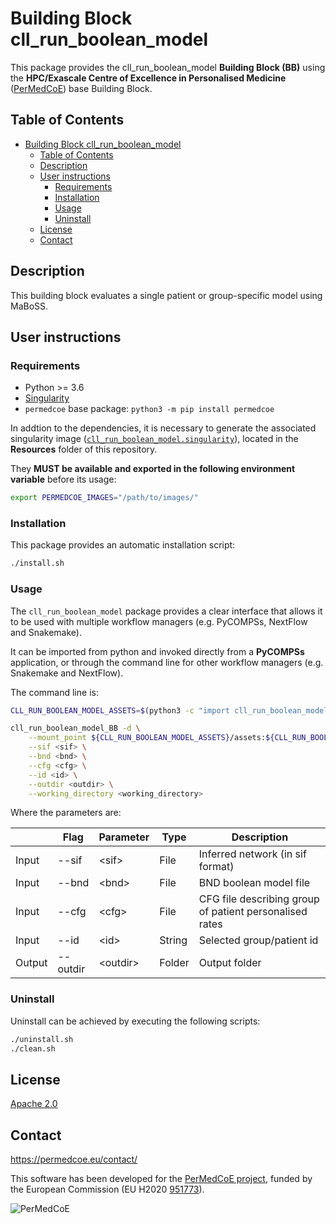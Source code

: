 # Building Block cll_run_boolean_model

This package provides the cll_run_boolean_model **Building Block (BB)** using the **HPC/Exascale Centre of Excellence in Personalised Medicine**
([PerMedCoE](https://permedcoe.eu/)) base Building Block.

## Table of Contents

- [Building Block cll\_run\_boolean\_model](#building-block-cll_run_boolean_model)
  - [Table of Contents](#table-of-contents)
  - [Description](#description)
  - [User instructions](#user-instructions)
    - [Requirements](#requirements)
    - [Installation](#installation)
    - [Usage](#usage)
    - [Uninstall](#uninstall)
  - [License](#license)
  - [Contact](#contact)

## Description

This building block evaluates a single patient or group-specific model using MaBoSS.

## User instructions

### Requirements

- Python >= 3.6
- [Singularity](https://singularity.lbl.gov/docs-installation)
- `permedcoe` base package: `python3 -m pip install permedcoe`

In addtion to the dependencies, it is necessary to generate the associated
singularity image ([`cll_run_boolean_model.singularity`](../Resources/images/cll_run_boolean_model.singularity)),
located in the **Resources** folder of this repository.

They **MUST be available and exported in the following environment variable**
before its usage:

```bash
export PERMEDCOE_IMAGES="/path/to/images/"
```

### Installation

This package provides an automatic installation script:

```bash
./install.sh
```

### Usage

The `cll_run_boolean_model` package provides a clear interface that allows
it to be used with multiple workflow managers (e.g. PyCOMPSs, NextFlow and
Snakemake).

It can be imported from python and invoked directly from a **PyCOMPSs**
application, or through the command line for other workflow managers
(e.g. Snakemake and NextFlow).

The command line is:

```bash
CLL_RUN_BOOLEAN_MODEL_ASSETS=$(python3 -c "import cll_run_boolean_model_BB; import os; print(os.path.dirname(cll_run_boolean_model_BB.__file__))")

cll_run_boolean_model_BB -d \
    --mount_point ${CLL_RUN_BOOLEAN_MODEL_ASSETS}/assets:${CLL_RUN_BOOLEAN_MODEL_ASSETS}/assets,<working_directory>:<working_directory> \
    --sif <sif> \
    --bnd <bnd> \
    --cfg <cfg> \
    --id <id> \
    --outdir <outdir> \
    --working_directory <working_directory>
```

Where the parameters are:

|        | Flag     | Parameter | Type   | Description                                             |
|--------|----------|-----------|--------|---------------------------------------------------------|
| Input  | --sif    | \<sif>    | File   | Inferred network (in sif format)                        |
| Input  | --bnd    | \<bnd>    | File   | BND boolean model file                                  |
| Input  | --cfg    | \<cfg>    | File   | CFG file describing group of patient personalised rates |
| Input  | --id     | \<id>     | String | Selected group/patient id                               |
| Output | --outdir | \<outdir> | Folder | Output folder                                           |


### Uninstall

Uninstall can be achieved by executing the following scripts:

```bash
./uninstall.sh
./clean.sh
```

## License

[Apache 2.0](https://www.apache.org/licenses/LICENSE-2.0)

## Contact

<https://permedcoe.eu/contact/>

This software has been developed for the [PerMedCoE project](https://permedcoe.eu/), funded by the European Commission (EU H2020 [951773](https://cordis.europa.eu/project/id/951773)).

![](https://permedcoe.eu/wp-content/uploads/2020/11/logo_1.png "PerMedCoE")
